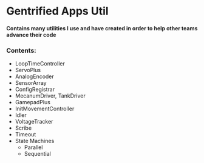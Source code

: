# Gentrified Apps Util

#### Contains many utilities I use and have created in order to help other teams advance their code&#x20;

### Contents:

* LoopTimeController
* ServoPlus
* AnalogEncoder
* SensorArray
* ConfigRegistrar
* MecanumDriver, TankDriver
* GamepadPlus
* InitMovementController
* Idler
* VoltageTracker
* Scribe
* Timeout
* State Machines
   * Parallel
   * Sequential
